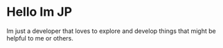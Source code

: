 # Hello Im JP

Im just a developer that loves to explore and develop things that might be helpful to me or others.
